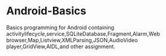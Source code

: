 Android-Basics
==============

Basics programming for Android
containing activitylifecycle,service,SQLiteDatabase,Fragment,Alarm,Web browser,Map,Listview,XMLParsing,JSON,AudioVideo player,GridView,AIDL,and other assignment.
